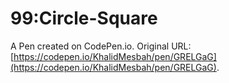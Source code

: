 # 99:Circle-Square

A Pen created on CodePen.io. Original URL: [https://codepen.io/KhalidMesbah/pen/GRELGaG](https://codepen.io/KhalidMesbah/pen/GRELGaG).


